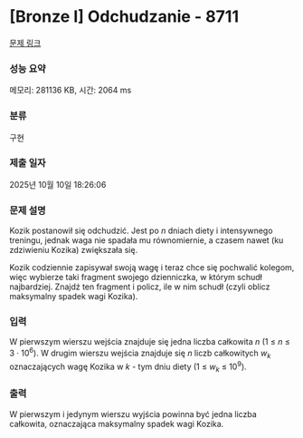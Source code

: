 # [Bronze I] Odchudzanie - 8711 

[문제 링크](https://www.acmicpc.net/problem/8711) 

### 성능 요약

메모리: 281136 KB, 시간: 2064 ms

### 분류

구현

### 제출 일자

2025년 10월 10일 18:26:06

### 문제 설명

<p>Kozik postanowił się odchudzić. Jest po <em>n</em> dniach diety i intensywnego treningu, jednak waga nie spadała mu równomiernie, a czasem nawet (ku zdziwieniu Kozika) zwiększała się.</p>

<p>Kozik codziennie zapisywał swoją wagę i teraz chce się pochwalić kolegom, więc wybierze taki fragment swojego dzienniczka, w którym schudł najbardziej. Znajdź ten fragment i policz, ile w nim schudł (czyli oblicz maksymalny spadek wagi Kozika).</p>

### 입력 

 <p>W pierwszym wierszu wejścia znajduje się jedna liczba całkowita <em>n</em> (1 ≤ <em>n</em> ≤ 3 · 10<sup>6</sup>). W drugim wierszu wejścia znajduje się <em>n</em> liczb całkowitych <em>w<sub>k</sub></em> oznaczających wagę Kozika w <em>k</em> - tym dniu diety (1 ≤ <em>w<sub>k</sub></em> ≤ 10<sup>9</sup>).</p>

### 출력 

 <p>W pierwszym i jedynym wierszu wyjścia powinna być jedna liczba całkowita, oznaczająca maksymalny spadek wagi Kozika.</p>

